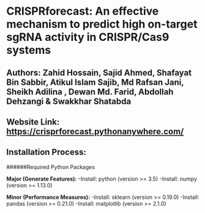 # CRISPRforecast: An effective mechanism to predict high on-target sgRNA activity in CRISPR/Cas9 systems

## Authors: Zahid Hossain, Sajid Ahmed, Shafayat Bin Sabbir, Atikul Islam Sajib, Md Rafsan Jani, Sheikh Adilina , Dewan Md. Farid, Abdollah Dehzangi & Swakkhar Shatabda

## Website Link: https://crisprforecast.pythonanywhere.com/

## Installation Process:

######Required Python Packages

**Major (Generate Features):**
  -Install: python (version >= 3.5)
  -Install: numpy (version >= 1.13.0)

**Minor (Performance Measures):**
  -Install: sklearn (version >= 0.19.0)
  -Install: pandas (version >= 0.21.0)
  -Install: matplotlib (version >= 2.1.0)

